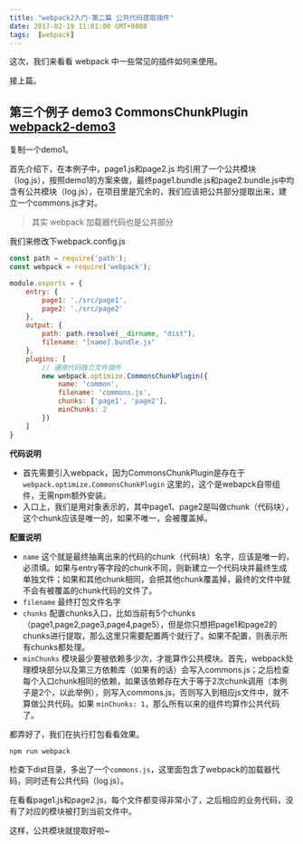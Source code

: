 ```yaml
---
title: "webpack2入门-第二篇 公共代码提取插件"
date: 2017-02-19 11:01:00 GMT+0800
tags:  [webpack]
---
```


这次，我们来看看 webpack 中一些常见的插件如何来使用。

接上篇。

<!-- truncate -->

## 第三个例子 demo3 CommonsChunkPlugin [webpack2-demo3](https://github.com/yukapril/learning/tree/master/webpack2-demo/demo3)

复制一个demo1。

首先介绍下，在本例子中，page1.js和page2.js 均引用了一个公共模块（log.js），按照demo1的方案来做，最终page1.bundle.js和page2.bundle.js中均含有公共模块（log.js），在项目里是冗余的，我们应该把公共部分提取出来，建立一个commons.js才对。

> 其实 webpack 加载器代码也是公共部分

我们来修改下webpack.config.js

```js
const path = require('path');
const webpack = require('webpack');

module.exports = {
    entry: {
        page1: './src/page1',
        page2: './src/page2'
    },
    output: {
        path: path.resolve(__dirname, "dist"),
        filename: "[name].bundle.js"
    },
    plugins: [
        // 通用代码独立文件插件
        new webpack.optimize.CommonsChunkPlugin({
            name: 'common',
            filename: 'commons.js',
            chunks: ['page1', 'page2'],
            minChunks: 2
        })
    ]
}
```

**代码说明**

* 首先需要引入webpack，因为CommonsChunkPlugin是存在于 `webpack.optimize.CommonsChunkPlugin` 这里的，这个是webapck自带组件，无需npm额外安装。
* 入口上，我们是用对象表示的，其中page1、page2是叫做chunk（代码块），这个chunk应该是唯一的，如果不唯一，会被覆盖掉。

**配置说明**
* `name` 这个就是最终抽离出来的代码的chunk（代码块）名字，应该是唯一的，必须填。如果与entry等字段的chunk不同，则新建立一个代码块并最终生成单独文件；如果和其他chunk相同，会把其他chunk覆盖掉，最终的文件中就不会有被覆盖的chunk代码的文件了。
* `filename` 最终打包文件名字
* `chunks` 配置chunks入口，比如当前有5个chunks（page1,page2,page3,page4,page5），但是你只想把page1和page2的chunks进行提取，那么这里只需要配置两个就行了。如果不配置，则表示所有chunks都处理。
* `minChunks` 模块最少要被依赖多少次，才能算作公共模块。首先，webpack处理模块部分以及第三方依赖库（如果有的话）会写入commons.js；之后检查每个入口chunk相同的依赖，如果该依赖存在大于等于2次chunk调用（本例子是2个，以此举例），则写入commons.js，否则写入到相应js文件中，就不算做公共代码。如果 `minChunks: 1`，那么所有以来的组件均算作公共代码了。

都弄好了，我们在执行打包看看效果。

```bash
npm run webpack
```

检查下dist目录，多出了一个`commons.js`，这里面包含了webpack的加载器代码，同时还有公共代码（log.js）。

在看看page1.js和page2.js，每个文件都变得非常小了，之后相应的业务代码，没有了对应的模块被打到当前文件中。

这样，公共模块就提取好啦~
